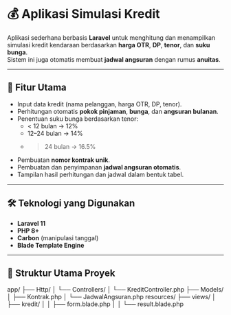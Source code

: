 # 💰 Aplikasi Simulasi Kredit

Aplikasi sederhana berbasis **Laravel** untuk menghitung dan menampilkan simulasi kredit kendaraan berdasarkan **harga OTR**, **DP**, **tenor**, dan **suku bunga**.  
Sistem ini juga otomatis membuat **jadwal angsuran** dengan rumus **anuitas**.

---

## 🚀 Fitur Utama

- Input data kredit (nama pelanggan, harga OTR, DP, tenor).  
- Perhitungan otomatis **pokok pinjaman**, **bunga**, dan **angsuran bulanan**.  
- Penentuan suku bunga berdasarkan tenor:
  - < 12 bulan → 12%  
  - 12–24 bulan → 14%  
  - > 24 bulan → 16.5%  
- Pembuatan **nomor kontrak unik**.  
- Pembuatan dan penyimpanan **jadwal angsuran otomatis**.  
- Tampilan hasil perhitungan dan jadwal dalam bentuk tabel.

---

## 🛠️ Teknologi yang Digunakan

- **Laravel 11**
- **PHP 8+**
- **Carbon** (manipulasi tanggal)
- **Blade Template Engine**

---

## 📂 Struktur Utama Proyek
app/
├── Http/
│ └── Controllers/
│ └── KreditController.php
├── Models/
│ ├── Kontrak.php
│ └── JadwalAngsuran.php
resources/
├── views/
│ ├── kredit/
│ │ ├── form.blade.php
│ │ └── result.blade.php
